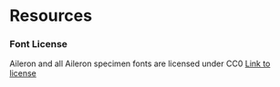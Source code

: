 # Resources

### Font License
Aileron and all Aileron specimen fonts are licensed under CC0
[Link to license](https://www.fontsquirrel.com/license/aileron)